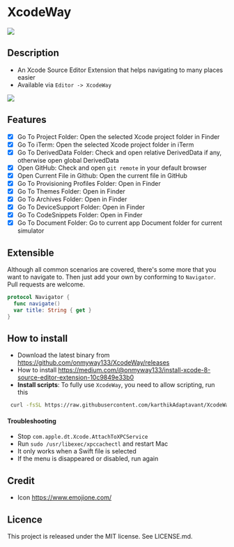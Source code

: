XcodeWay
==

![](Screenshots/Banner.png)

## Description

- An Xcode Source Editor Extension that helps navigating to many places easier
- Available via `Editor -> XcodeWay`

![](Screenshots/demo.gif)

## Features

- [x] Go To Project Folder: Open the selected Xcode project folder in Finder
- [x] Go To iTerm: Open the selected Xcode project folder in iTerm
- [x] Go To DerivedData Folder: Check and open relative DerivedData if any, otherwise open global DerivedData
- [x] Open GitHub: Check and open `git remote` in your default browser
- [x] Open Current File in Github: Open the current file in GitHub
- [x] Go To Provisioning Profiles Folder: Open in Finder
- [x] Go To Themes Folder: Open in Finder
- [x] Go To Archives Folder: Open in Finder
- [x] Go To DeviceSupport Folder: Open in Finder
- [x] Go To CodeSnippets Folder: Open in Finder
- [x] Go To Document Folder: Go to current app Document folder for current simulator

## Extensible

Although all common scenarios are covered, there's some more that you want to navigate to. Then just add your own by conforming to `Navigator`. Pull requests are welcome.

```swift
protocol Navigator {
  func navigate()
  var title: String { get }
}
```

## How to install

- Download the latest binary from https://github.com/onmyway133/XcodeWay/releases
- How to install https://medium.com/@onmyway133/install-xcode-8-source-editor-extension-10c9849e33b0
- **Install scripts**: To fully use `XcodeWay`, you need to allow scripting, run this

```sh
 curl -fsSL https://raw.githubusercontent.com/karthikAdaptavant/XcodeWay/master/install.sh | sh
```

#### Troubleshooting

- Stop `com.apple.dt.Xcode.AttachToXPCService`
- Run `sudo /usr/libexec/xpccachectl` and restart Mac
- It only works when a Swift file is selected
- If the menu is disappeared or disabled, run again

## Credit

- Icon https://www.emojione.com/

## Licence

This project is released under the MIT license. See LICENSE.md.
